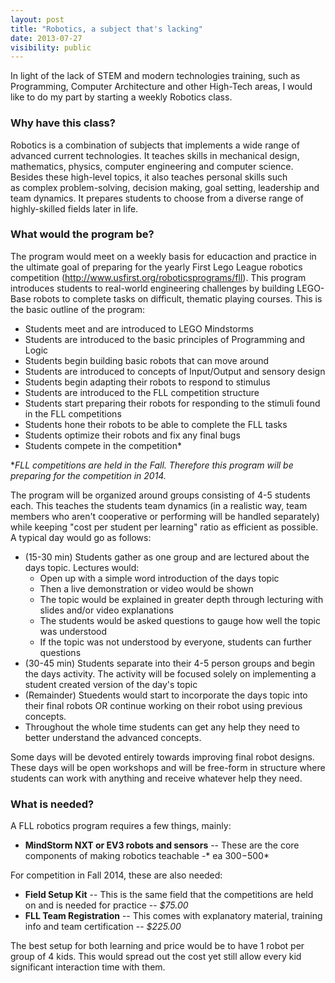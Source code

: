```yaml
---
layout: post
title: "Robotics, a subject that's lacking"
date: 2013-07-27
visibility: public
---
```


In light of the lack of STEM and modern technologies training, such as Programming, Computer Architecture and other High-Tech areas, I would like to do my part by starting a weekly Robotics class.<!--break-->

### Why have this class?

Robotics is a combination of subjects that implements a wide range of advanced current technologies. It teaches skills in mechanical design, mathematics, physics, computer engineering and computer science. Besides these high-level topics, it also teaches personal skills such as complex problem-solving, decision making, goal setting, leadership and team dynamics. It prepares students to choose from a diverse range of highly-skilled fields later in life.

### What would the program be?

The program would meet on a weekly basis for educaction and practice in the ultimate goal of preparing for the yearly First Lego League robotics competition (<http://www.usfirst.org/roboticsprograms/fll>). This program introduces students to real-world engineering challenges by building LEGO-Base robots to complete tasks on difficult, thematic playing courses. This is the basic outline of the program:

*   Students meet and are introduced to LEGO Mindstorms
*   Students are introduced to the basic principles of Programming and Logic
*   Students begin building basic robots that can move around
*   Students are introduced to concepts of Input/Output and sensory design
*   Students begin adapting their robots to respond to stimulus
*   Students are introduced to the FLL competition structure
*   Students start preparing their robots for responding to the stimuli found in the FLL competitions
*   Students hone their robots to be able to complete the FLL tasks
*   Students optimize their robots and fix any final bugs
*   Students compete in the competition*

**FLL competitions are held in the Fall. Therefore this program will be preparing for the competition in 2014.*

The program will be organized around groups consisting of 4-5 students each. This teaches the students team dynamics (in a realistic way, team members who aren't cooperative or performing will be handled separately) while keeping "cost per student per learning" ratio as efficient as possible. A typical day would go as follows:

*   (15-30 min) Students gather as one group and are lectured about the days topic. Lectures would:
    *   Open up with a simple word introduction of the days topic
    *   Then a live demonstration or video would be shown
    *   The topic would be explained in greater depth through lecturing with slides and/or video explanations
    *   The students would be asked questions to gauge how well the topic was understood
    *   If the topic was not understood by everyone, students can further questions
*   (30-45 min) Students separate into their 4-5 person groups and begin the days activity. The activity will be focused solely on implementing a student created version of the day's topic
*   (Remainder) Stuedents would start to incorporate the days topic into their final robots OR continue working on their robot using previous concepts.
*   Throughout the whole time students can get any help they need to better understand the advanced concepts.

Some days will be devoted entirely towards improving final robot designs. These days will be open workshops and will be free-form in structure where students can work with anything and receive whatever help they need.

### What is needed?

A FLL robotics program requires a few things, mainly:

*   **MindStorm NXT or EV3 robots and sensors** -- These are the core components of making robotics teachable -* ea $300-$500*

For competition in Fall 2014, these are also needed:

*   **Field Setup Kit** -- This is the same field that the competitions are held on and is needed for practice -- *$75.00*
*   **FLL Team Registration** -- This comes with explanatory material, training info and team certification -- *$225.00*

The best setup for both learning and price would be to have 1 robot per group of 4 kids. This would spread out the cost yet still allow every kid significant interaction time with them.

